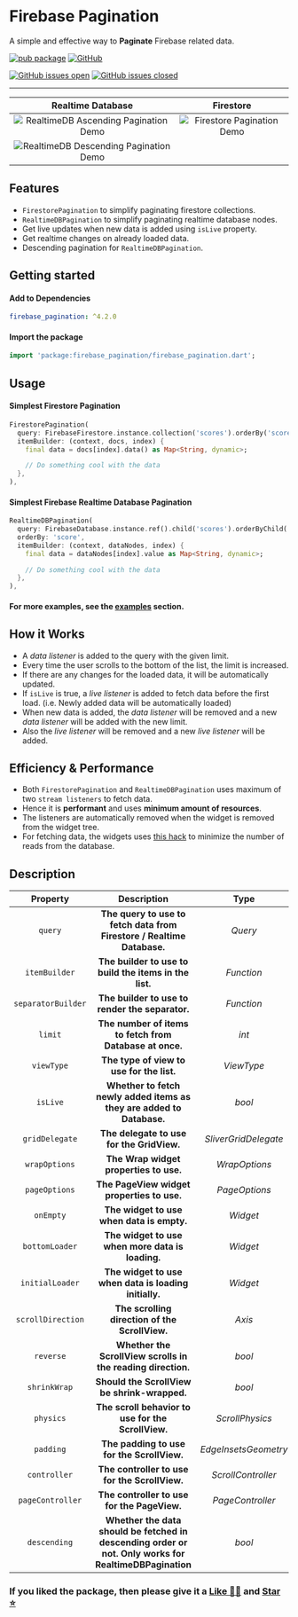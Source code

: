 # Firebase Pagination

A simple and effective way to **Paginate** Firebase related data.

[![pub package][package_svg]][package]
[![GitHub][license_svg]](LICENSE)

[![GitHub issues open][issues_svg]][issues]
[![GitHub issues closed][issues_closed_svg]][issues_closed]

<hr />

|            Realtime Database             |          Firestore           |
| :--------------------------------------: | :--------------------------: |
| ![RealtimeDB Ascending Pagination Demo]  | ![Firestore Pagination Demo] |
| ![RealtimeDB Descending Pagination Demo] |                              |

## Features

- `FirestorePagination` to simplify paginating firestore collections.
- `RealtimeDBPagination` to simplify paginating realtime database nodes.
- Get live updates when new data is added using `isLive` property.
- Get realtime changes on already loaded data.
- Descending pagination for `RealtimeDBPagination`.

## Getting started

#### Add to Dependencies

```yaml
firebase_pagination: ^4.2.0
```

#### Import the package

```dart
import 'package:firebase_pagination/firebase_pagination.dart';
```

## Usage

#### Simplest Firestore Pagination

```dart
FirestorePagination(
  query: FirebaseFirestore.instance.collection('scores').orderBy('score'),
  itemBuilder: (context, docs, index) {
    final data = docs[index].data() as Map<String, dynamic>;

    // Do something cool with the data
  },
),
```

#### Simplest Firebase Realtime Database Pagination

```dart
RealtimeDBPagination(
  query: FirebaseDatabase.instance.ref().child('scores').orderByChild('score'),
  orderBy: 'score',
  itemBuilder: (context, dataNodes, index) {
    final data = dataNodes[index].value as Map<String, dynamic>;

    // Do something cool with the data
  },
),
```

#### For more examples, see the [examples](example/example.md) section.

## How it Works

- A _data listener_ is added to the query with the given limit.
- Every time the user scrolls to the bottom of the list, the limit is increased.
- If there are any changes for the loaded data, it will be automatically updated.
- If `isLive` is true, a _live listener_ is added to fetch data before the first load. (i.e. Newly added data will be automatically loaded)
- When new data is added, the _data listener_ will be removed and a new _data listener_ will be added with the new limit.
- Also the _live listener_ will be removed and a new _live listener_ will be added.

## Efficiency & Performance

- Both `FirestorePagination` and `RealtimeDBPagination` uses maximum of two `stream listeners` to fetch data.
- Hence it is **performant** and uses **minimum amount of resources**.
- The listeners are automatically removed when the widget is removed from the widget tree.
- For fetching data, the widgets uses [this hack](https://stackoverflow.com/a/70645473) to minimize the number of reads from the database.

## Description

|      Property      |                                              Description                                               |         Type         |             Default             |
| :----------------: | :----------------------------------------------------------------------------------------------------: | :------------------: | :-----------------------------: |
|      `query`       |                 **The query to use to fetch data from Firestore / Realtime Database.**                 |       _Query_        |                -                |
|   `itemBuilder`    |                         **The builder to use to build the items in the list.**                         |      _Function_      |                -                |
| `separatorBuilder` |                            **The builder to use to render the separator.**                             |      _Function_      | `separatorBuilder (package fn)` |
|      `limit`       |                        **The number of items to fetch from Database at once.**                         |        _int_         |              `10`               |
|     `viewType`     |                               **The type of view to use for the list.**                                |      _ViewType_      |         `ViewType.list`         |
|      `isLive`      |                 **Whether to fetch newly added items as they are added to Database.**                  |        _bool_        |             `false`             |
|   `gridDelegate`   |                               **The delegate to use for the GridView.**                                | _SliverGridDelegate_ |       `crossAxisCount: 2`       |
|   `wrapOptions`    |                                 **The Wrap widget properties to use.**                                 |    _WrapOptions_     |         `WrapOptions()`         |
|   `pageOptions`    |                               **The PageView widget properties to use.**                               |    _PageOptions_     |         `PageOptions()`         |
|     `onEmpty`      |                               **The widget to use when data is empty.**                                |       _Widget_       |         `EmptyScreen()`         |
|   `bottomLoader`   |                            **The widget to use when more data is loading.**                            |       _Widget_       |        `BottomLoader()`         |
|  `initialLoader`   |                         **The widget to use when data is loading initially.**                          |       _Widget_       |        `InitialLoader()`        |
| `scrollDirection`  |                             **The scrolling direction of the ScrollView.**                             |        _Axis_        |             `false`             |
|     `reverse`      |                      **Whether the ScrollView scrolls in the reading direction.**                      |        _bool_        |             `false`             |
|    `shrinkWrap`    |                              **Should the ScrollView be shrink-wrapped.**                              |        _bool_        |             `false`             |
|     `physics`      |                           **The scroll behavior to use for the ScrollView.**                           |   _ScrollPhysics_    |                -                |
|     `padding`      |                               **The padding to use for the ScrollView.**                               | _EdgeInsetsGeometry_ |                -                |
|    `controller`    |                             **The controller to use for the ScrollView.**                              |  _ScrollController_  |       ScrollController()        |
|  `pageController`  |                              **The controller to use for the PageView.**                               |   _PageController_   |        PageController()         |
|    `descending`    | **Whether the data should be fetched in descending order or not. Only works for RealtimeDBPagination** |        _bool_        |             `false`             |

### If you liked the package, then please give it a [Like 👍🏼][package] and [Star ⭐][repository]

<!-- Badges URLs -->

[package_svg]: https://img.shields.io/pub/v/firebase_pagination.svg?color=blueviolet
[license_svg]: https://img.shields.io/github/license/OutdatedGuy/firebase_pagination.svg?color=purple
[issues_svg]: https://img.shields.io/github/issues/OutdatedGuy/firebase_pagination.svg
[issues_closed_svg]: https://img.shields.io/github/issues-closed/OutdatedGuy/firebase_pagination.svg?color=green

<!-- Links -->

[package]: https://pub.dev/packages/firebase_pagination
[repository]: https://github.com/OutdatedGuy/firebase_pagination
[issues]: https://github.com/OutdatedGuy/firebase_pagination/issues
[issues_closed]: https://github.com/OutdatedGuy/firebase_pagination/issues?q=is%3Aissue+is%3Aclosed
[RealtimeDB Ascending Pagination Demo]: https://github.com/OutdatedGuy/firebase_pagination/assets/74326345/6f888eac-13c4-422d-a662-0f7bf7f626f8
[RealtimeDB Descending Pagination Demo]: https://github.com/OutdatedGuy/firebase_pagination/assets/74326345/df101fa2-8a51-4fdf-a900-828abb6dbaee
[Firestore Pagination Demo]: https://github.com/OutdatedGuy/firebase_pagination/assets/74326345/7c300ae2-49fb-439e-86fc-10be387c56f8
